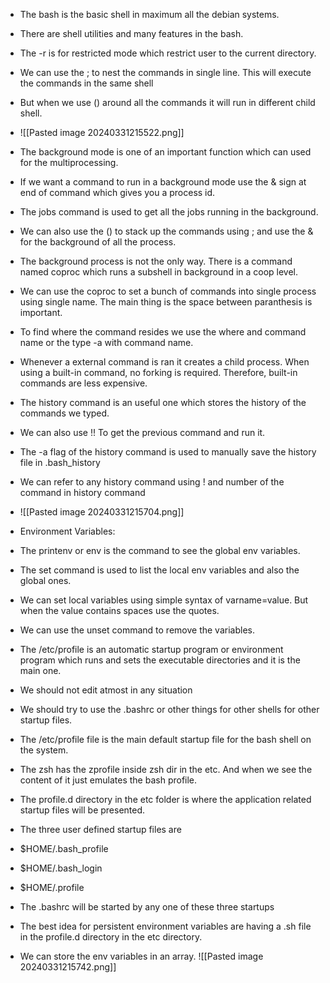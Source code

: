 - The bash is the basic shell in maximum all the debian systems.
- There are shell utilities and many features in the bash.
- The -r is for restricted mode which restrict user to the current directory.
- We can use the ; to nest the commands in single line. This will execute the commands in the same shell
- But when we use () around all the commands it will run in different child shell.
- ![[Pasted image 20240331215522.png]]
-  The background mode is one of an important function which can used for the multiprocessing.
- If we want a command to run in a background mode use the & sign at end of command which gives you a process id.
- The jobs command is used to get all the jobs running in the background.
- We can also use the () to stack up the commands using ; and use the & for the background of all the process.
- The background process is not the only way. There is a command named coproc which runs a subshell in background in a coop level.
- We can use the coproc to set a bunch of commands into single process using single name. The main thing is the space between paranthesis is important.
- To find where the command resides we use the where and command name or the type -a with command name.
- Whenever a external command is ran it creates a child process. When using a built-in command, no forking is required. Therefore, built-in commands are less expensive.
- The history command is an useful one which stores the history of the commands we typed.
- We can also use !! To get the previous command and run it.
- The -a flag of the history command is used to manually save the history file in .bash_history
- We can refer to any history command using ! and number of the command in history command
- ![[Pasted image 20240331215704.png]]
- Environment Variables:

- The printenv or env is the command to see the global env variables.
- The set command is used to list the local env variables and also the global ones.
- We can set local variables using simple syntax of varname=value. But when the value contains spaces use the quotes.
- We can use the unset command to remove the variables.
- The /etc/profile is an automatic startup program or environment program which runs and sets the executable directories and it is the main one.
- We should not edit atmost in any situation
- We should try to use the .bashrc or other things for other shells for other startup files.
- The /etc/profile file is the main default startup file for the bash shell on the system.
- The zsh has the zprofile inside zsh dir in the etc. And when we see the content of it just emulates the bash profile.
- The profile.d directory in the etc folder is where the application related startup files will be presented.
- The three user defined startup files are

- $HOME/.bash_profile
- $HOME/.bash_login
- $HOME/.profile

- The .bashrc will be started by any one of these three startups
- The best idea for persistent environment variables are having a .sh file in the profile.d directory in the etc directory.
- We can store the env variables in an array.
![[Pasted image 20240331215742.png]]
